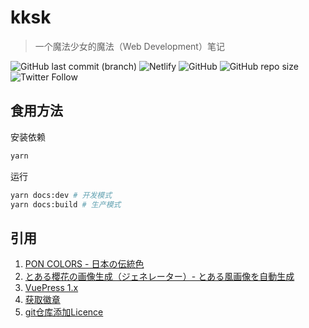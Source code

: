 # kksk

> 一个魔法少女的魔法（Web Development）笔记

![GitHub last commit (branch)](https://img.shields.io/github/last-commit/KannadukiAme/kksk/master.svg?style=flat-square) ![Netlify](https://img.shields.io/netlify/f2fc6d00-74d7-49bf-a78b-63db98af620e?style=flat-square) ![GitHub](https://img.shields.io/github/license/KannadukiAme/kksk.svg?style=flat-square) ![GitHub repo size](https://img.shields.io/github/repo-size/KannadukiAme/kksk.svg?style=flat-square) ![Twitter Follow](https://img.shields.io/twitter/follow/Kannaduki_Ame.svg?style=flat-square)

## 食用方法

安装依赖

```bash
yarn
```

运行

```bash
yarn docs:dev # 开发模式
yarn docs:build # 生产模式
```

## 引用

1. [PON COLORS - 日本の伝統色](http://nipponcolors.com/)
2. [とある櫻花の画像生成（ジェネレーター）- とある風画像を自動生成](http://to-a.ru/)
3. [VuePress 1.x](https://v1.vuepress.vuejs.org/zh/)
4. [获取徽章](https://shields.io/)
5. [git仓库添加Licence](https://help.github.com/en/articles/adding-a-license-to-a-repository)
